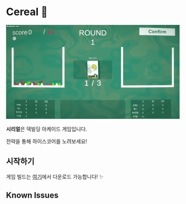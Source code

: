 #  Cereal 🥣

![GIF](p1.gif) 


**시리얼**은 덱빌딩 아케이드 게임입니다.

전략을 통해 하이스코어를 노려보세요!

## 시작하기

게임 빌드는 [여기]()에서 다운로드 가능합니다! ✨




  ## Known Issues

